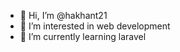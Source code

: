 - 👋 Hi, I’m @hakhant21
- 👀 I’m interested in web development
- 🌱 I’m currently learning laravel

<!---
hakhant21/hakhant21 is a ✨ special ✨ repository because its `README.md` (this file) appears on your GitHub profile.
You can click the Preview link to take a look at your changes.
--->
